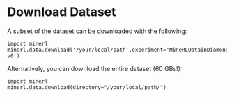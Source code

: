 # Download Dataset
A subset of the dataset can be downloaded with the following:

```
import minerl 
minerl.data.download('/your/local/path',experiment='MineRLObtainDiamondVectorObf-v0')
```

Alternatively, you can download the entire dataset (60 GBs!):
```
import minerl
minerl.data.download(directory="/your/local/path/")
```